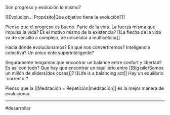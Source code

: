 Son progreso y evolución lo mismo?

[[Evolución... Propósito|Que objetivo tiene la evolución?]]

Pienso que el progreso es bueno. Parte de la vida. La fuerza misma que impulsa la vida?
Es el motivo mismo de la existencia? [[La flecha de la vida va de sencillo a complejo, de unicelular a multicelular]]

Hacia dónde evolucionamos? En qué nos convertiremos? Inteligencia colectiva? Un único ente superinteligente?

Seguramente tengamos que encontrar un balance entre confort y libertad? Es así con todo? Que hay que encontrar un equilibrio entre [[Big pile/Somos un millón de sliders|dos cosas]]? [[Life is a balancing act]]
Hay un equilibrio ´correcto´?

Pienso que la [[Meditación = Repetición|meditación]] es la mejor manera de evolucionar. 

---
#desarrollar

